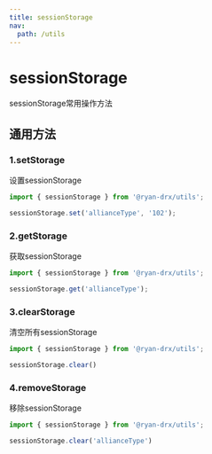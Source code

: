 ```yaml
---
title: sessionStorage
nav:
  path: /utils
---
```


# sessionStorage

sessionStorage常用操作方法

## 通用方法

### 1.setStorage
设置sessionStorage
```ts
import { sessionStorage } from '@ryan-drx/utils';

sessionStorage.set('allianceType', '102');
```

### 2.getStorage
获取sessionStorage
```ts
import { sessionStorage } from '@ryan-drx/utils';

sessionStorage.get('allianceType');
```

### 3.clearStorage
清空所有sessionStorage
```ts
import { sessionStorage } from '@ryan-drx/utils';

sessionStorage.clear()
```

### 4.removeStorage
移除sessionStorage
```ts
import { sessionStorage } from '@ryan-drx/utils';

sessionStorage.clear('allianceType')
```


